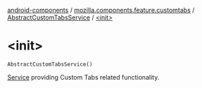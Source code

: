[android-components](../../index.md) / [mozilla.components.feature.customtabs](../index.md) / [AbstractCustomTabsService](index.md) / [&lt;init&gt;](./-init-.md)

# &lt;init&gt;

`AbstractCustomTabsService()`

[Service](https://developer.android.com/reference/android/app/Service.html) providing Custom Tabs related functionality.

